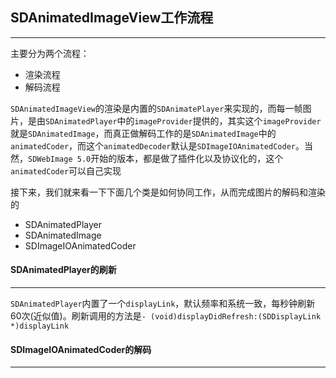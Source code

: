 ## SDAnimatedImageView工作流程

--------

主要分为两个流程：

- 渲染流程
- 解码流程

`SDAnimatedImageView`的渲染是内置的`SDAnimatePlayer`来实现的，而每一帧图片，是由`SDAnimatedPlayer`中的`imageProvider`提供的，其实这个`imageProvider`就是`SDAnimatedImage`，而真正做解码工作的是`SDAnimatedImage`中的`animatedCoder`，而这个`animatedDecoder`默认是`SDImageIOAnimatedCoder`。当然，`SDWebImage 5.0`开始的版本，都是做了插件化以及协议化的，这个`animatedCoder`可以自己实现



接下来，我们就来看一下下面几个类是如何协同工作，从而完成图片的解码和渲染的

- SDAnimatedPlayer
- SDAnimatedImage
- SDImageIOAnimatedCoder



#### SDAnimatedPlayer的刷新

--------

`SDAnimatedPlayer`内置了一个`displayLink`，默认频率和系统一致，每秒钟刷新60次(近似值)。刷新调用的方法是`- (void)displayDidRefresh:(SDDisplayLink *)displayLink`



#### SDImageIOAnimatedCoder的解码

--------



